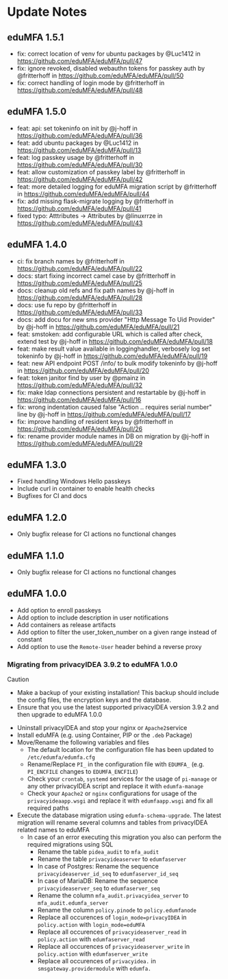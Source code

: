 # Update Notes

## eduMFA 1.5.1

* fix: correct location of venv for ubuntu packages by @Luc1412 in https://github.com/eduMFA/eduMFA/pull/47
* fix: ignore revoked, disabled webauthn tokens for passkey auth by @fritterhoff in https://github.com/eduMFA/eduMFA/pull/50
* fix: correct handling of login mode by @fritterhoff in https://github.com/eduMFA/eduMFA/pull/48

## eduMFA 1.5.0

* feat: api: set tokeninfo on init by @j-hoff in https://github.com/eduMFA/eduMFA/pull/36
* feat: add ubuntu packages by @Luc1412 in https://github.com/eduMFA/eduMFA/pull/13
* feat: log passkey usage by @fritterhoff in https://github.com/eduMFA/eduMFA/pull/30
* feat: allow customization of passkey label by @fritterhoff in https://github.com/eduMFA/eduMFA/pull/42
* feat: more detailed logging for eduMFA migration script by @fritterhoff in https://github.com/eduMFA/eduMFA/pull/44
* fix: add missing flask-migrate logging by @fritterhoff in https://github.com/eduMFA/eduMFA/pull/41
* fixed typo: Atttributes -> Attributes by @linuxrrze in https://github.com/eduMFA/eduMFA/pull/43

## eduMFA 1.4.0

* ci: fix branch names by @fritterhoff in https://github.com/eduMFA/eduMFA/pull/22
* docs: start fixing incorrect camel case by @fritterhoff in https://github.com/eduMFA/eduMFA/pull/25
* docs: cleanup old refs and fix path names by @j-hoff in https://github.com/eduMFA/eduMFA/pull/28
* docs: use fu repo by @fritterhoff in https://github.com/eduMFA/eduMFA/pull/33
* docs: add docu for new sms provider "Http Message To Uid Provider" by @j-hoff in https://github.com/eduMFA/eduMFA/pull/21
* feat: smstoken: add configurable URL which is called after check, extend test by @j-hoff in https://github.com/eduMFA/eduMFA/pull/18
* feat: make result value available in logginghandler, verbosely log set tokeninfo by @j-hoff in https://github.com/eduMFA/eduMFA/pull/19
* feat: new API endpoint POST /info/<serial> to bulk modify tokeninfo by @j-hoff in https://github.com/eduMFA/eduMFA/pull/20
* feat: token janitor find by user by @pmainz in https://github.com/eduMFA/eduMFA/pull/32
* fix: make ldap connections persistent and restartable by @j-hoff in https://github.com/eduMFA/eduMFA/pull/16
* fix: wrong indentation caused false "Action .. requires serial number" line by @j-hoff in https://github.com/eduMFA/eduMFA/pull/17
* fix: improve handling of resident keys by @fritterhoff in https://github.com/eduMFA/eduMFA/pull/26
* fix: rename provider module names in DB on migration by @j-hoff in https://github.com/eduMFA/eduMFA/pull/29

## eduMFA 1.3.0

* Fixed handling Windows Hello passkeys
* Include curl in container to enable health checks
* Bugfixes for CI and docs

## eduMFA 1.2.0

* Only bugfix release for CI actions no functional changes

## eduMFA 1.1.0

* Only bugfix release for CI actions no functional changes

## eduMFA 1.0.0

* Add option to enroll passkeys
* Add option to include description in user notifications
* Add containers as release artifacts
* Add option to filter the user_token_number on a given range instead of constant
* Add option to use the `Remote-User` header behind a reverse proxy

### Migrating from privacyIDEA 3.9.2 to eduMFA 1.0.0

> [!CAUTION]
>  * Make a backup of your existing installation! This backup should include the config files, the encryption keys and the database.
>  * Ensure that you use the latest supported privacyIDEA version 3.9.2 and then upgrade to eduMFA 1.0.0

* Uninstall privacyIDEA and stop your nginx or `Apache2`service
* Install eduMFA (e.g. using Container, PIP or the `.deb` Package)
* Move/Rename the following variables and files
  * The default location for the configuration file has been updated to `/etc/edumfa/edumfa.cfg`
  * Rename/Replace `PI_` in the configuration file with `EDUMFA_` (e.g. `PI_ENCFILE` changes to `EDUMFA_ENCFILE`)
  * Check your `crontab`, `systemd` services for the usage of `pi-manage` or any other privacyIDEA script and replace it with `edumfa-manage`
  * Check your `Apache2` or `nginx` configurations for usage of the `privacyideaapp.wsgi` and replace it with `edumfaapp.wsgi` and fix all required paths
* Execute the database migration using `edumfa-schema-upgrade`. 
The latest migration will rename several columns and tables from privacyIDEA related names to eduMFA 
  * In case of an error executing this migration you also can perform the required migrations using SQL
    * Rename the table `pidea_audit` to `mfa_audit`
    * Rename the table `privacyideaserver` to `edumfaserver`
    * In case of Postgres: Rename the sequence `privacyideaserver_id_seq` to `edumfaserver_id_seq`
    * In case of MariaDB: Rename the sequence `privacyideaserver_seq` to `edumfaserver_seq`
    * Rename the column `mfa_audit.privacyidea_server` to `mfa_audit.edumfa_server`
    * Rename the column `policy.pinode` to `policy.edumfanode`
    * Replace all occurences of `login_mode=privacyIDEA` in `policy.action` with `login_mode=eduMFA`
    * Replace all occurences of `privacyideaserver_read` in `policy.action` with `edumfaserver_read`
    * Replace all occurences of `privacyideaserver_write` in `policy.action` with `edumfaserver_write`
    * Replace all occurences of `privacyidea.` in `smsgateway.providermodule` with `edumfa.`
